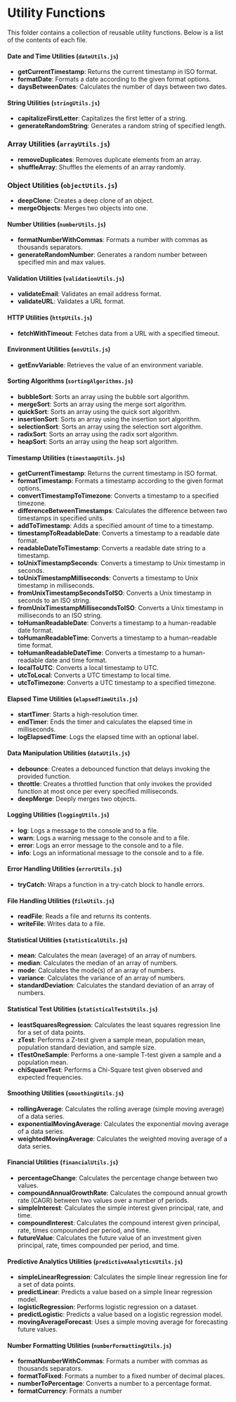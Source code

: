 # Utility Functions

This folder contains a collection of reusable utility functions. Below is a list of the contents of each file.

#### Date and Time Utilities (`dateUtils.js`)

- **getCurrentTimestamp**: Returns the current timestamp in ISO format.
- **formatDate**: Formats a date according to the given format options.
- **daysBetweenDates**: Calculates the number of days between two dates.

#### String Utilities (`stringUtils.js`)

- **capitalizeFirstLetter**: Capitalizes the first letter of a string.
- **generateRandomString**: Generates a random string of specified length.

### Array Utilities (`arrayUtils.js`)

- **removeDuplicates**: Removes duplicate elements from an array.
- **shuffleArray**: Shuffles the elements of an array randomly.

### Object Utilities (`objectUtils.js`)

- **deepClone**: Creates a deep clone of an object.
- **mergeObjects**: Merges two objects into one.

#### Number Utilities (`numberUtils.js`)

- **formatNumberWithCommas**: Formats a number with commas as thousands separators.
- **generateRandomNumber**: Generates a random number between specified min and max values.

#### Validation Utilities (`validationUtils.js`)

- **validateEmail**: Validates an email address format.
- **validateURL**: Validates a URL format.

#### HTTP Utilities (`httpUtils.js`)

- **fetchWithTimeout**: Fetches data from a URL with a specified timeout.

#### Environment Utilities (`envUtils.js`)

- **getEnvVariable**: Retrieves the value of an environment variable.

#### Sorting Algorithms (`sortingAlgorithms.js`)

- **bubbleSort**: Sorts an array using the bubble sort algorithm.
- **mergeSort**: Sorts an array using the merge sort algorithm.
- **quickSort**: Sorts an array using the quick sort algorithm.
- **insertionSort**: Sorts an array using the insertion sort algorithm.
- **selectionSort**: Sorts an array using the selection sort algorithm.
- **radixSort**: Sorts an array using the radix sort algorithm.
- **heapSort**: Sorts an array using the heap sort algorithm.

#### Timestamp Utilities (`timestampUtils.js`)

- **getCurrentTimestamp**: Returns the current timestamp in ISO format.
- **formatTimestamp**: Formats a timestamp according to the given format options.
- **convertTimestampToTimezone**: Converts a timestamp to a specified timezone.
- **differenceBetweenTimestamps**: Calculates the difference between two timestamps in specified units.
- **addToTimestamp**: Adds a specified amount of time to a timestamp.
- **timestampToReadableDate**: Converts a timestamp to a readable date format.
- **readableDateToTimestamp**: Converts a readable date string to a timestamp.
- **toUnixTimestampSeconds**: Converts a timestamp to Unix timestamp in seconds.
- **toUnixTimestampMilliseconds**: Converts a timestamp to Unix timestamp in milliseconds.
- **fromUnixTimestampSecondsToISO**: Converts a Unix timestamp in seconds to an ISO string.
- **fromUnixTimestampMillisecondsToISO**: Converts a Unix timestamp in milliseconds to an ISO string.
- **toHumanReadableDate**: Converts a timestamp to a human-readable date format.
- **toHumanReadableTime**: Converts a timestamp to a human-readable time format.
- **toHumanReadableDateTime**: Converts a timestamp to a human-readable date and time format.
- **localToUTC**: Converts a local timestamp to UTC.
- **utcToLocal**: Converts a UTC timestamp to local time.
- **utcToTimezone**: Converts a UTC timestamp to a specified timezone.

#### Elapsed Time Utilities (`elapsedTimeUtils.js`)

- **startTimer**: Starts a high-resolution timer.
- **endTimer**: Ends the timer and calculates the elapsed time in milliseconds.
- **logElapsedTime**: Logs the elapsed time with an optional label.

#### Data Manipulation Utilities (`dataUtils.js`)

- **debounce**: Creates a debounced function that delays invoking the provided function.
- **throttle**: Creates a throttled function that only invokes the provided function at most once per every specified milliseconds.
- **deepMerge**: Deeply merges two objects.

#### Logging Utilities (`loggingUtils.js`)

- **log**: Logs a message to the console and to a file.
- **warn**: Logs a warning message to the console and to a file.
- **error**: Logs an error message to the console and to a file.
- **info**: Logs an informational message to the console and to a file.

#### Error Handling Utilities (`errorUtils.js`)

- **tryCatch**: Wraps a function in a try-catch block to handle errors.

#### File Handling Utilities (`fileUtils.js`)

- **readFile**: Reads a file and returns its contents.
- **writeFile**: Writes data to a file.

#### Statistical Utilities (`statisticalUtils.js`)

- **mean**: Calculates the mean (average) of an array of numbers.
- **median**: Calculates the median of an array of numbers.
- **mode**: Calculates the mode(s) of an array of numbers.
- **variance**: Calculates the variance of an array of numbers.
- **standardDeviation**: Calculates the standard deviation of an array of numbers.

#### Statistical Test Utilities (`statisticalTestsUtils.js`)

- **leastSquaresRegression**: Calculates the least squares regression line for a set of data points.
- **zTest**: Performs a Z-test given a sample mean, population mean, population standard deviation, and sample size.
- **tTestOneSample**: Performs a one-sample T-test given a sample and a population mean.
- **chiSquareTest**: Performs a Chi-Square test given observed and expected frequencies.

#### Smoothing Utilities (`smoothingUtils.js`)

- **rollingAverage**: Calculates the rolling average (simple moving average) of a data series.
- **exponentialMovingAverage**: Calculates the exponential moving average of a data series.
- **weightedMovingAverage**: Calculates the weighted moving average of a data series.

#### Financial Utilities (`financialUtils.js`)

- **percentageChange**: Calculates the percentage change between two values.
- **compoundAnnualGrowthRate**: Calculates the compound annual growth rate (CAGR) between two values over a number of periods.
- **simpleInterest**: Calculates the simple interest given principal, rate, and time.
- **compoundInterest**: Calculates the compound interest given principal, rate, times compounded per period, and time.
- **futureValue**: Calculates the future value of an investment given principal, rate, times compounded per period, and time.

#### Predictive Analytics Utilities (`predictiveAnalyticsUtils.js`)

- **simpleLinearRegression**: Calculates the simple linear regression line for a set of data points.
- **predictLinear**: Predicts a value based on a simple linear regression model.
- **logisticRegression**: Performs logistic regression on a dataset.
- **predictLogistic**: Predicts a value based on a logistic regression model.
- **movingAverageForecast**: Uses a simple moving average for forecasting future values.

#### Number Formatting Utilities (`numberFormattingUtils.js`)

- **formatNumberWithCommas**: Formats a number with commas as thousands separators.
- **formatToFixed**: Formats a number to a fixed number of decimal places.
- **numberToPercentage**: Converts a number to a percentage format.
- **formatCurrency**: Formats a number
